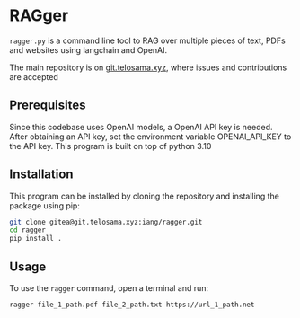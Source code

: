 RAGger
======
```ragger.py``` is a command line tool to RAG over multiple pieces of text, PDFs and websites using langchain and OpenAI.

The main repository is on [git.telosama.xyz](https://git.telosama.xyz/iang/ragger), where issues and contributions are accepted

## Prerequisites
Since this codebase uses OpenAI models, a OpenAI API key is needed.
After obtaining an API key, set the environment variable OPENAI_API_KEY to the API key.
This program is built on top of python 3.10

## Installation
This program can be installed by cloning the repository and installing the package using pip:
```bash
git clone gitea@git.telosama.xyz:iang/ragger.git
cd ragger
pip install .
```

## Usage
To use the `ragger` command, open a terminal and run:
```bash
ragger file_1_path.pdf file_2_path.txt https://url_1_path.net
```